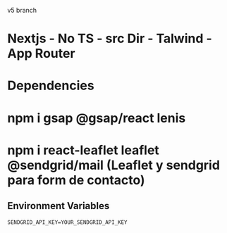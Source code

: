 v5 branch 

# Nextjs - No TS - src Dir - Talwind - App Router

# Dependencies

# npm i gsap @gsap/react lenis

# npm i react-leaflet leaflet @sendgrid/mail     (Leaflet y sendgrid para form de contacto)

## Environment Variables

```
SENDGRID_API_KEY=YOUR_SENDGRID_API_KEY
```

